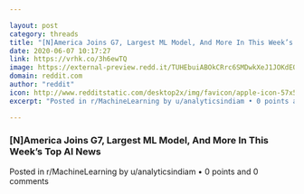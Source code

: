 ```yaml
---

layout: post
category: threads
title: "[N]America Joins G7, Largest ML Model, And More In This Week’s Top AI News"
date: 2020-06-07 10:17:27
link: https://vrhk.co/3h6ewTQ
image: https://external-preview.redd.it/TUHEbuiABOkCRrc6SMDwkXeJ1JOKdEQw_boYneCmGdo.jpg?width=1200&height=628.272251309&auto=webp&crop=1200:628.272251309,smart&s=ac085556eb64e9fbdf41fcad0ddb4745068d794e
domain: reddit.com
author: "reddit"
icon: http://www.redditstatic.com/desktop2x/img/favicon/apple-icon-57x57.png
excerpt: "Posted in r/MachineLearning by u/analyticsindiam • 0 points and 0 comments"

---
```


### [N]America Joins G7, Largest ML Model, And More In This Week’s Top AI News

Posted in r/MachineLearning by u/analyticsindiam • 0 points and 0 comments